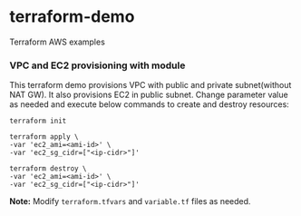 # terraform-demo
Terraform AWS examples

### VPC and EC2 provisioning with module 
This terraform demo provisions VPC with public and private subnet(without NAT GW). It also
provisions EC2 in public subnet.
Change parameter value as needed and execute below commands to create and destroy resources:
```
terraform init

terraform apply \
-var 'ec2_ami=<ami-id>' \
-var 'ec2_sg_cidr=["<ip-cidr>"]'

terraform destroy \
-var 'ec2_ami=<ami-id>' \
-var 'ec2_sg_cidr=["<ip-cidr>"]'
```
**Note:** Modify `terraform.tfvars` and `variable.tf` files as needed.



